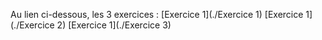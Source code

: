 Au lien ci-dessous, les 3 exercices :
[Exercice 1](./Exercice 1)
[Exercice 1](./Exercice 2)
[Exercice 1](./Exercice 3)
